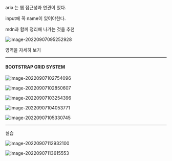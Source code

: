 aria 는 웹 접근성과 연관이 있다. 

input에 꼭 name이 있어야한다. 

mdn과 함께 정리해 나가는 것을 추천

![image-20220907095252928](C:\Users\LGD\AppData\Roaming\Typora\typora-user-images\image-20220907095252928.png)

영역을 자세히 보기 



---



#### BOOTSTRAP GRID SYSTEM



![image-20220907102754096](C:\Users\LGD\AppData\Roaming\Typora\typora-user-images\image-20220907102754096.png)





![image-20220907102850607](C:\Users\LGD\AppData\Roaming\Typora\typora-user-images\image-20220907102850607.png)



![image-20220907103254396](C:\Users\LGD\AppData\Roaming\Typora\typora-user-images\image-20220907103254396.png)



![image-20220907104053771](C:\Users\LGD\AppData\Roaming\Typora\typora-user-images\image-20220907104053771.png)





![image-20220907105330745](C:\Users\LGD\AppData\Roaming\Typora\typora-user-images\image-20220907105330745.png)



---



실습

![image-20220907112932100](C:\Users\LGD\AppData\Roaming\Typora\typora-user-images\image-20220907112932100.png)







![image-20220907113615553](C:\Users\LGD\AppData\Roaming\Typora\typora-user-images\image-20220907113615553.png)





